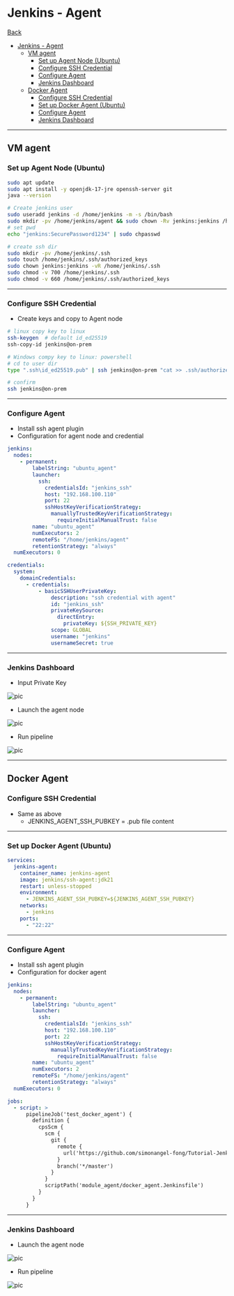 # Jenkins - Agent

[Back](../README.md)

- [Jenkins - Agent](#jenkins---agent)
  - [VM agent](#vm-agent)
    - [Set up Agent Node (Ubuntu)](#set-up-agent-node-ubuntu)
    - [Configure SSH Credential](#configure-ssh-credential)
    - [Configure Agent](#configure-agent)
    - [Jenkins Dashboard](#jenkins-dashboard)
  - [Docker Agent](#docker-agent)
    - [Configure SSH Credential](#configure-ssh-credential-1)
    - [Set up Docker Agent (Ubuntu)](#set-up-docker-agent-ubuntu)
    - [Configure Agent](#configure-agent-1)
    - [Jenkins Dashboard](#jenkins-dashboard-1)

---

## VM agent

### Set up Agent Node (Ubuntu)

```sh
sudo apt update
sudo apt install -y openjdk-17-jre openssh-server git
java --version

# Create jenkins user
sudo useradd jenkins -d /home/jenkins -m -s /bin/bash
sudo mkdir -pv /home/jenkins/agent && sudo chown -Rv jenkins:jenkins /home/jenkins
# set pwd
echo "jenkins:SecurePassword1234" | sudo chpasswd

# create ssh dir
sudo mkdir -pv /home/jenkins/.ssh
sudo touch /home/jenkins/.ssh/authorized_keys
sudo chown jenkins:jenkins -vR /home/jenkins/.ssh
sudo chmod -v 700 /home/jenkins/.ssh
sudo chmod -v 660 /home/jenkins/.ssh/authorized_keys
```

---

### Configure SSH Credential

- Create keys and copy to Agent node

```sh
# linux copy key to linux
ssh-keygen  # default id_ed25519
ssh-copy-id jenkins@on-prem

# Windows compy key to linux: powershell
# cd to user dir
type ".ssh\id_ed25519.pub" | ssh jenkins@on-prem "cat >> .ssh/authorized_keys"

# confirm
ssh jenkins@on-prem
```

---

### Configure Agent

- Install ssh agent plugin
- Configuration for agent node and credential

```yaml
jenkins:
  nodes:
    - permanent:
        labelString: "ubuntu_agent"
        launcher:
          ssh:
            credentialsId: "jenkins_ssh"
            host: "192.168.100.110"
            port: 22
            sshHostKeyVerificationStrategy:
              manuallyTrustedKeyVerificationStrategy:
                requireInitialManualTrust: false
        name: "ubuntu_agent"
        numExecutors: 2
        remoteFS: "/home/jenkins/agent"
        retentionStrategy: "always"
  numExecutors: 0

credentials:
  system:
    domainCredentials:
      - credentials:
          - basicSSHUserPrivateKey:
              description: "ssh credential with agent"
              id: "jenkins_ssh"
              privateKeySource:
                directEntry:
                  privateKey: ${SSH_PRIVATE_KEY}
              scope: GLOBAL
              username: "jenkins"
              usernameSecret: true
```

---

### Jenkins Dashboard

- Input Private Key

![pic](./pic/private_key.png)

- Launch the agent node

![pic](./pic/agen_node.png)

- Run pipeline

![pic](./pic/pipeline.png)

---

## Docker Agent

### Configure SSH Credential

- Same as above
  - JENKINS_AGENT_SSH_PUBKEY = .pub file content

---

### Set up Docker Agent (Ubuntu)

```yaml
services:
  jenkins-agent:
    container_name: jenkins-agent
    image: jenkins/ssh-agent:jdk21
    restart: unless-stopped
    environment:
      - JENKINS_AGENT_SSH_PUBKEY=${JENKINS_AGENT_SSH_PUBKEY}
    networks:
      - jenkins
    ports:
      - "22:22"
```

---

### Configure Agent

- Install ssh agent plugin
- Configuration for docker agent

```yaml
jenkins:
  nodes:
    - permanent:
        labelString: "ubuntu_agent"
        launcher:
          ssh:
            credentialsId: "jenkins_ssh"
            host: "192.168.100.110"
            port: 22
            sshHostKeyVerificationStrategy:
              manuallyTrustedKeyVerificationStrategy:
                requireInitialManualTrust: false
        name: "ubuntu_agent"
        numExecutors: 2
        remoteFS: "/home/jenkins/agent"
        retentionStrategy: "always"
  numExecutors: 0

jobs:
  - script: >
      pipelineJob('test_docker_agent') {
        definition {
          cpsScm {
            scm {
              git {
                remote {
                  url('https://github.com/simonangel-fong/Tutorial-Jenkins.git')
                }
                branch('*/master')
              }
            }
            scriptPath('module_agent/docker_agent.Jenkinsfile')
          }
        }
      }
```

---

### Jenkins Dashboard

- Launch the agent node

![pic](./pic/docker_agent.png)


- Run pipeline

![pic](./pic/docke_agent_pipeline.png)
